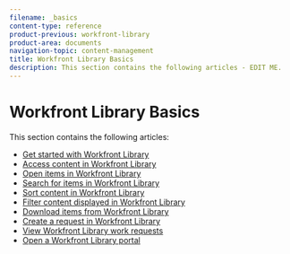 ```yaml
---
filename: _basics
content-type: reference
product-previous: workfront-library
product-area: documents
navigation-topic: content-management
title: Workfront Library Basics
description: This section contains the following articles - EDIT ME.
---
```


# Workfront Library Basics

This section contains the following articles:

* [Get started with Workfront Library](../../../workfront-library/content-management/basics/get-started-with-library.md) 
* [Access content in Workfront Library](../../../workfront-library/content-management/basics/access-content.md) 
* [Open items in Workfront Library](../../../workfront-library/content-management/basics/open-items-in-library.md) 
* [Search for items in Workfront Library](../../../workfront-library/content-management/basics/search-for-items-in-workfront-library.md) 
* [Sort content in Workfront Library](../../../workfront-library/content-management/basics/sort-content-in-library.md) 
* [Filter content displayed in Workfront Library](../../../workfront-library/content-management/basics/filter-content-displayed.md) 
* [Download items from Workfront Library](../../../workfront-library/content-management/basics/download-content-from-library.md) 
* [Create a request in Workfront Library](../../../workfront-library/content-management/basics/create-a-request-in-wf-library.md) 
* [View Workfront Library work requests](../../../workfront-library/content-management/basics/view-work-requests-in-library.md) 
* [Open a Workfront Library portal](../../../workfront-library/content-management/basics/open-a-portal.md) 
<!--* [Remove an asset from a folder](../../../workfront-library/content-management/basics/remove-asset-from-folder.md)-->

